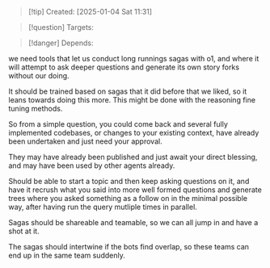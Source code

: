 
>[!tip] Created: [2025-01-04 Sat 11:31]

>[!question] Targets: 

>[!danger] Depends: 

we need tools that let us conduct long runnings sagas with o1, and where it will attempt to ask deeper questions and generate its own story forks without our doing.

It should be trained based on sagas that it did before that we liked, so it leans towards doing this more.  This might be done with the reasoning fine tuning methods.

So from a simple question, you could come back and several fully implemented codebases, or changes to your existing context, have already been undertaken and just need your approval.

They may have already been published and just await your direct blessing, and may have been used by other agents already.

Should be able to start a topic and then keep asking questions on it, and have it recrush what you said into more well formed questions and generate trees where you asked something as a follow on in the minimal possible way, after having run the query mutliple times in parallel.

Sagas should be shareable and teamable, so we can all jump in and have a shot at it.

The sagas should intertwine if the bots find overlap, so these teams can end up in the same team suddenly.